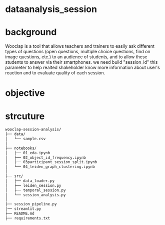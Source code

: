 # dataanalysis_session
# background
Wooclap is a tool that allows teachers and trainers to easily ask different types of questions (open questions, multiple choice questions, find on image questions, etc.) to an audience of students, and to allow these students to answer via their smartphones. 
we need build "session_id" this parameter to help realted shakeholder know more information about user's reaction and to evaluate quality of each session. 

# objective

# strcuture 
```bash
wooclap-session-analysis/
├── data/                     
│   └── sample.csv
│
├── notebooks/
│   ├── 01_eda.ipynb            
│   ├── 02_object_id_frequency.ipynb     
│   ├── 03participant_session_split.ipynb
│   └── 04_leiden_graph_clustering.ipynb  
│
├── src/                      
│   ├── data_loader.py         
│   ├── leiden_session.py      
│   ├── temporal_session.py    
│   └── session_analysis.py    
│
├── session_pipeline.py       
│── streamlit.py 
├── README.md                
├── requirements.txt          
```
